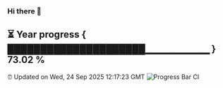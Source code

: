 ### Hi there 👋
⏳ Year progress { █████████████████████▁▁▁▁▁▁▁▁▁ } 73.02 %
---
⏰ Updated on Wed, 24 Sep 2025 12:17:23 GMT
![Progress Bar CI](https://github.com/Moyi321/Moyi321/workflows/Progress%20Bar%20CI/badge.svg)
